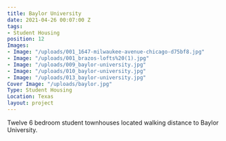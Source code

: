 ```yaml
---
title: Baylor University
date: 2021-04-26 00:07:00 Z
tags:
- Student Housing
position: 12
Images:
- Image: "/uploads/001_1647-milwaukee-avenue-chicago-d75bf8.jpg"
- Image: "/uploads/001_brazos-lofts%20(1).jpg"
- Image: "/uploads/009_baylor-university.jpg"
- Image: "/uploads/010_baylor-university.jpg"
- Image: "/uploads/013_baylor-university.jpg"
Cover Image: "/uploads/baylor.jpg"
Type: Student Housing
Location: Texas
layout: project
---
```


Twelve 6 bedroom student townhouses located walking distance to Baylor University.

